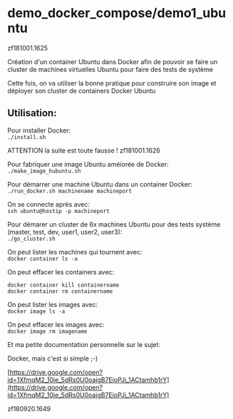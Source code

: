 # demo_docker_compose/demo1_ubuntu
zf181001.1625

Création d'un container Ubuntu dans Docker afin de pouvoir se faire un cluster de machines virtuelles Ubuntu pour faire des tests de système

Cette fois, on va utiliser la bonne pratique pour construire son image et déployer son cluster de containers Docker Ubuntu


## Utilisation:

Pour installer Docker:<br>
`./install.sh`

ATTENTION la suite est toute fausse !
zf181001.1626




Pour fabriquer une image Ubuntu améiorée de Docker:<br>
`./make_image_hubuntu.sh`

Pour démarrer une machine Ubuntu dans un container Docker:<br>
`./run_docker.sh machinename machineport`

On se connecte après avec:<br>
`ssh ubuntu@hostip -p machineport`

Pour démarer un cluster de 6x machines Ubuntu pour des tests système (master, test, dev, user1, user2, user3):<br>
`./go_cluster.sh`

On peut lister les machines qui tournent avec:<br>
`docker container ls -a`

On peut effacer les containers avec:<br>

`docker container kill containername`<br>
`docker container rm containername`<br>


On peut lister les images avec:<br>
`docker image ls -a`

On peut effacer les images avec:<br>
`docker image rm imagename`



Et ma petite documentation personnelle sur le sujet:

Docker, mais c'est si simple ;-)

[https://drive.google.com/open?id=1XfmqM2_10ie_5dRs0U0oajgB7EioPJi_1ACtamhb1rY](https://drive.google.com/open?id=1XfmqM2_10ie_5dRs0U0oajgB7EioPJi_1ACtamhb1rY)



zf180920.1649




